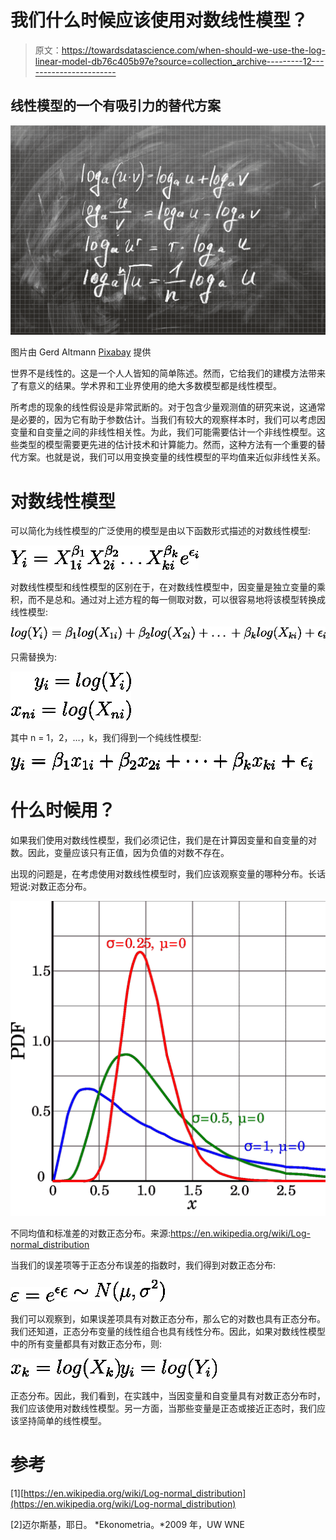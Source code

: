 # 我们什么时候应该使用对数线性模型？

> 原文：<https://towardsdatascience.com/when-should-we-use-the-log-linear-model-db76c405b97e?source=collection_archive---------12----------------------->

## 线性模型的一个有吸引力的替代方案

![](img/bc562fd72adc5e269ccb7bae4b4cd466.png)

图片由 Gerd Altmann [Pixabay](https://medium.com/u/a640208c527a?source=post_page-----db76c405b97e--------------------------------) 提供

世界不是线性的。这是一个人人皆知的简单陈述。然而，它给我们的建模方法带来了有意义的结果。学术界和工业界使用的绝大多数模型都是线性模型。

所考虑的现象的线性假设是非常武断的。对于包含少量观测值的研究来说，这通常是必要的，因为它有助于参数估计。当我们有较大的观察样本时，我们可以考虑因变量和自变量之间的非线性相关性。为此，我们可能需要估计一个非线性模型。这些类型的模型需要更先进的估计技术和计算能力。然而，这种方法有一个重要的替代方案。也就是说，我们可以用变换变量的线性模型的平均值来近似非线性关系。

# 对数线性模型

可以简化为线性模型的广泛使用的模型是由以下函数形式描述的对数线性模型:

![](img/132b11873944d4617a7f9195dfeae956.png)

对数线性模型和线性模型的区别在于，在对数线性模型中，因变量是独立变量的乘积，而不是总和。通过对上述方程的每一侧取对数，可以很容易地将该模型转换成线性模型:

![](img/2f91c7e26264f5cff6e3d6bced9c5a9b.png)

只需替换为:

![](img/c6355d8da57bfc920b9f5816ac431841.png)

其中 n = 1，2，…，k，我们得到一个纯线性模型:

![](img/02edd5dd69c48519cea176bdc9659e8f.png)

# 什么时候用？

如果我们使用对数线性模型，我们必须记住，我们是在计算因变量和自变量的对数。因此，变量应该只有正值，因为负值的对数不存在。

出现的问题是，在考虑使用对数线性模型时，我们应该观察变量的哪种分布。长话短说:对数正态分布。

![](img/d7e6ebd03e138c0fcd5772e118002f86.png)

不同均值和标准差的对数正态分布。来源:https://en.wikipedia.org/wiki/Log-normal_distribution

当我们的误差项等于正态分布误差的指数时，我们得到对数正态分布:

![](img/32b2aed58d0cec83cdddd80d11866113.png)![](img/b4f8fe1d3c772cf8df28fa6699415ac4.png)

我们可以观察到，如果误差项具有对数正态分布，那么它的对数也具有正态分布。我们还知道，正态分布变量的线性组合也具有线性分布。因此，如果对数线性模型中的所有变量都具有对数正态分布，则:

![](img/6dbaa8778f16d47aa03253c6689a0a2b.png)![](img/59378b9a8a0be3bc8dfd02098599b404.png)

正态分布。因此，我们看到，在实践中，当因变量和自变量具有对数正态分布时，我们应该使用对数线性模型。另一方面，当那些变量是正态或接近正态时，我们应该坚持简单的线性模型。

# 参考

[1][https://en.wikipedia.org/wiki/Log-normal_distribution](https://en.wikipedia.org/wiki/Log-normal_distribution)

[2]迈尔斯基，耶日。 *Ekonometria。*2009 年，UW WNE
